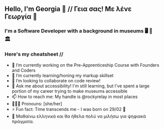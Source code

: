 ## Hello, I'm Georgia 🐠 // Γεια σας! Με λένε Γεωργία 👾

<!--
**rockyrelay/rockyrelay** is a ✨ _special_ ✨ repository because its `README.md` (this file) appears on your GitHub profile.

Here are some ideas to get you started:

- 🔭 I’m currently working on ...
- 🌱 I’m currently learning ...
- 👯 I’m looking to collaborate on ...
- 🤔 I’m looking for help with ...
- 💬 Ask me about ...
- 📫 How to reach me: ...
- 👩🏻‍💻 Pronouns: ...
- ⚡ Fun fact: ...
-->

### I'm a Software Developer with a background in museums 🖥 🧡 🏛

### Here's my cheatsheet //

- 🔭 I’m currently working on the Pre-Apprenticeship Course with Founders and Coders
- 🌱 I’m currently learning/honing my markup skillset
- 🧩 I’m looking to collaborate on code review!
- 💬 Ask me about accessibility! I'm still learning, but I've spent a large portion of my career trying to make museums accessible
- 📫 How to reach me: My handle is @rockyrelay in most places
- 👩🏻‍💻 Pronouns: [she/her]
- ⚡ Fun fact: Time transcends me - I was born on 29/02 🐸
- 🥙 Μαθαίνω ελληνικά και θα ήθελα πολύ να μιλήσω για ψηφιακά πράγματα.

